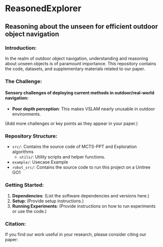 # ReasonedExplorer

## Reasoning about the unseen for efficient outdoor object navigation

### Introduction:
In the realm of outdoor object navigation, understanding and reasoning about unseen objects is of paramount importance. This repository contains the code, datasets, and supplementary materials related to our paper.

### The Challenge:
#### Sensory challenges of deploying current methods in outdoor/real-world navigation:
- **Poor depth perception**: This makes VSLAM nearly unusable in outdoor environments.

(Add more challenges or key points as they appear in your paper.)

### Repository Structure:
- `src/`: Contains the source code of MCTS-PPT and Exploration algorithms
  - `utils/`: Utility scripts and helper functions.
- `example/`: Usecase Example
- `robot_src/`: Contains the source code to run this project on a Unitree GO1

### Getting Started:
1. **Dependencies**: (List the software dependencies and versions here.)
2. **Setup**: (Provide setup instructions.)
3. **Running Experiments**: (Provide instructions on how to run experiments or use the code.)

### Citation:
If you find our work useful in your research, please consider citing our paper:
